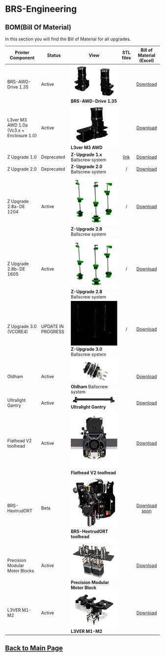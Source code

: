 
# BRS-Engineering  
## BOM(Bill Of Material)

In this section you will find the Bill of Material for all upgrades. 

Printer Component|Status|View|STL files|Bill of Material (Excel)
-----------------|------|-----------------------------------| :----: |  :---------------:
BRS-AWD-Drive 1.35|Active|![alt text](/image/awd.PNG)<br> **BRS-AWD-Drive 1.35** ||[Download](https://docs.google.com/spreadsheets/d/1lZiieI_m1PFYK_gN3xTSUbtMcLak3CRZo3O83WT3AfU/edit?usp=sharing)
L3ver M3 AWD 1.0a (Vc3.x + Enclosure 1.0)|Active|![alt text](/image/m3v1.png)<br> **L3ver M3 AWD** ||[Download](https://docs.google.com/spreadsheets/d/1m4azE54TQerhyBI3S39cNwWqPLjUHiSjp3UHa-RHm1U/edit?usp=sharing)
Z Upgrade 1.0|Deprecated|**Z-Upgrade 1.x** Ballscrew system|[link](https://www.thingiverse.com/thing:4978199)|[Download](/bom/BOM_ZU_160-165-166.xlsx)  
Z Upgrade 2.0|Deprecated| **Z-Upgrade 2.0** Ballscrew system|/|[Download](/bom/BOM-ZU2.pdf)  
Z Upgrade 2.8a-DE 1204|Active|![alt text](/image/Z-Upgrade-28DE.png)<br> **Z-Upgrade 2.8** Ballscrew system|/|[Download](https://docs.google.com/spreadsheets/d/1hA8UdFV7IhUFEDgt_LVLpt3l6aZIOX_8x9tYVwdvjZA/edit?usp=sharing)  
Z Upgrade 2.8b-DE 1605|Active|![alt text](/image/Z-Upgrade-28DE.png)<br> **Z-Upgrade 2.8** Ballscrew system|/|[Download](https://docs.google.com/spreadsheets/d/1QMjidNovDnawUL7VbYypceX7xUfzKQ-BTuSa7OgNYMw/edit?usp=sharing)  
Z Upgrade 3.0 (VCORE4) |UPDATE IN PROGRESS|![alt text](/image/Z_upgrade_30.png)<br> **Z-Upgrade 3.0** Ballscrew system|/|[Download]()  
Oldham|Active|![alt text](/image/oldham.png)<br> **Oldham** Ballscrew system||[Download](/bom/BOM_RINGS-22.pdf)  
Ultralight Gantry|Active|![alt text](/image/gantry2.png)<br> **Ultralight Gantry** ||[Download](/bom/BOM.xlsx)  
Flathead V2 toolhead|Active|![alt text](/image/mosquito1.PNG)<br> **Flathead V2 toolhead** ||[Download](/bom/BOM_Flatheadv2.xlsx) 
BRS-HextrudORT|Beta|![alt text](/image/BRSh1.png)<br> **BRS-HextrudORT toolhead** ||[Download soon]() 
Precision Modular Motor Blocks|Active|![alt text](/image/motorblock.png)<br> **Precision Modular Motor Block** ||[Download](/bom/BOM_PMH.xlsx) 
L3VER M1-M2|Active|![alt text](/image/skeleton.png)<br> **L3VER M1-M2** ||[Download](/bom/BOM-M1-M2.pdf)





## [Back to Main Page](/readme.md)

